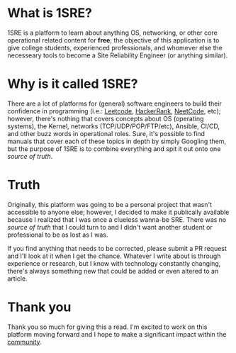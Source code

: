 # What is 1SRE?
1SRE is a platform to learn about anything OS, networking, or other core operational related content for <b>free</b>; the objective of this application is to give college students, experienced professionals, and whomever else the necesseary tools to become a Site Reliability Engineer (or anything similar).

# Why is it called 1SRE?
There are a lot of platforms for (general) software engineers to build their confidence in programming (i.e.: [Leetcode](https://leetcode.com/), [HackerRank](https://www.hackerrank.com/), [NeetCode](https://neetcode.io/), etc); however, there's nothing that covers concepts about OS (operating systems), the Kernel, networks (TCP/UDP/POP/FTP/etc), Ansible, CI/CD, and other buzz words in operational roles. Sure, it's possible to find manuals that cover each of these topics in depth by simply Googling them, but the purpose of 1SRE is to combine everything and spit it out onto one <i>source of truth</i>.

# Truth
Originally, this platform was going to be a personal project that wasn't accessible to anyone else; however, I decided to make it publically available because I realized that I was once a clueless wanna-be SRE. There was no *source of truth* that I could turn to and I didn't want another student or professional to be as lost as I was.

If you find anything that needs to be corrected, please submit a PR request and I'll look at it when I get the chance. Whatever I write about is through experience or research, but I know with technology constantly changing, there's always something new that could be added or even altered to an article.

# Thank you
Thank you so much for giving this a read. I'm excited to work on this platform moving forward and I hope to make a significant impact within the [community](https://discord.gg/7Jv879QhKM).
